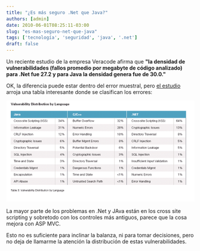 ```yaml
---
title: "¿Es más seguro .Net que Java?"
authors: [admin]
date: 2010-06-01T08:25:11-03:00
slug: "es-mas-seguro-net-que-java"
tags: ['tecnología', 'seguridad', 'java', '.net']
draft: false
---
```

 
Un reciente estudio de la empresa Veracode afirma que **"la densidad de
vulnerabilidades (fallos promedio por megabyte de código analizado) para
.Net fue 27.2 y para Java la densidad genera fue de 30.0."**

OK, la diferencia puede estar dentro del error muestral, pero [el
estudio](http://www.veracode.com/reports/index.html) arroja una tabla
interesante donde se clasifican los errores:

![netvsjavasec.png](netvsjavasec.png)

La mayor parte de los problemas en .Net y JAva están en los cross site
scripting y sobretodo con los controles más antiguos, parece que la cosa
mejora con ASP MVC.

Esto no es suficiente para inclinar la balanza, ni para tomar
decisiones, pero no deja de llamarme la atención la distribución de
estas vulnerabilidades.
